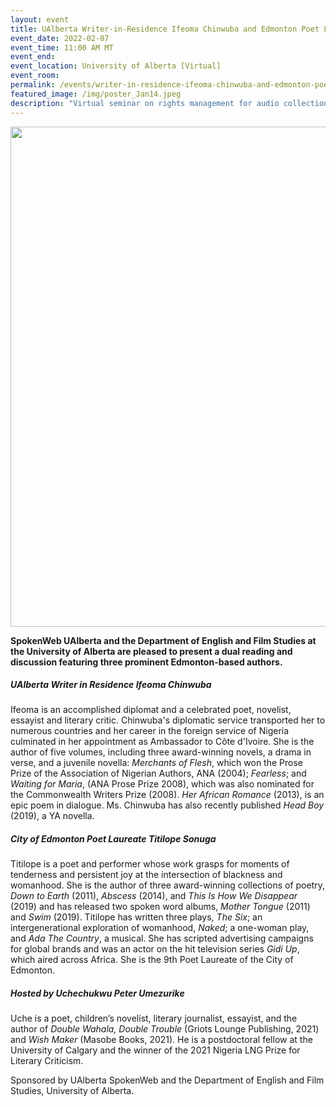 ```yaml
---
layout: event
title: UAlberta Writer-in-Residence Ifeoma Chinwuba and Edmonton Poet Laureate Titilope Sonuga
event_date: 2022-02-07
event_time: 11:00 AM MT
event_end:
event_location: University of Alberta [Virtual]
event_room:
permalink: /events/writer-in-residence-ifeoma-chinwuba-and-edmonton-poet-laureate-titilope-sonuga/
featured_image: /img/poster_Jan14.jpeg
description: "Virtual seminar on rights management for audio collections."
---
```


<div class = "figure">
  <img src="{{ '/img/poster_Jan14.jpeg' | absolute_url }}" width="800" />
</div>

**SpokenWeb UAlberta and the Department of English and Film Studies at the University of Alberta are pleased to present a dual reading and discussion featuring three prominent Edmonton-based authors.**

<h5>UAlberta Writer in Residence Ifeoma Chinwuba</h5>
Ifeoma is an accomplished diplomat and a celebrated poet, novelist, essayist and literary critic. Chinwuba's diplomatic service transported her to numerous countries and her career in the foreign service of Nigeria culminated in her appointment as Ambassador to Côte d'Ivoire. She is the author of five volumes, including three award-winning novels, a drama in verse, and a juvenile novella: <i>Merchants of Flesh</i>, which won the Prose Prize of the Association of Nigerian Authors, </i>ANA</i> (2004); <i>Fearless</i>; and <i>Waiting for Maria</i>, (ANA Prose Prize 2008), which was also nominated for the Commonwealth Writers Prize (2008). <i>Her African Romance</i> (2013), is an epic poem in dialogue. Ms. Chinwuba has also recently published <i>Head Boy</i> (2019), a YA novella.

<h5>City of Edmonton Poet Laureate Titilope Sonuga</h5>
Titilope is a poet and performer whose work grasps for moments of tenderness and persistent joy at the intersection of blackness and womanhood. She is the author of three award-winning collections of poetry, <i>Down to Earth</i> (2011), <i>Abscess</i> (2014), and <i>This Is How We Disappear</i> (2019) and has released two spoken word albums, <i>Mother Tongue</i> (2011) and <i>Swim</i> (2019). Titilope has written three plays, <i>The Six</i>; an intergenerational exploration of womanhood, <i>Naked</i>; a one-woman play, and <i>Ada The Country</i>, a musical. She has scripted advertising campaigns for global brands and was an actor on the hit television series <i>Gidi Up</i>, which aired across Africa. She is the 9th Poet Laureate of the City of Edmonton.

<h5>Hosted by Uchechukwu Peter Umezurike</h5>
Uche is a poet, children’s novelist, literary journalist, essayist, and the author of <i>Double Wahala, Double Trouble</i> (Griots Lounge Publishing, 2021) and <i>Wish Maker</i> (Masobe Books, 2021). He is a postdoctoral fellow at the University of Calgary and the winner of the 2021 Nigeria LNG Prize for Literary Criticism.

Sponsored by UAlberta SpokenWeb and the Department of English and Film Studies, University of Alberta.